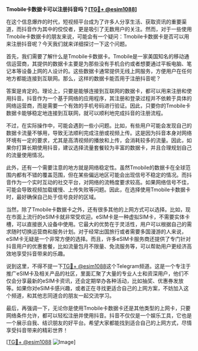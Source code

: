 **Tmobile卡数据卡可以注册抖音吗？[[TG💪+ @esim1088](https://t.me/s/esim1088)]**

在这个信息爆炸的时代，短视频平台成为了许多人分享生活、获取资讯的重要渠道，而抖音作为其中的佼佼者，更是吸引了无数用户的关注。然而，对于一些使用Tmobile卡数据卡的朋友来说，可能会有一个疑问：Tmobile卡数据卡是否可以用来注册抖音呢？今天我们就来详细探讨一下这个问题。

首先，我们需要了解什么是Tmobile卡数据卡。Tmobile是一家美国知名的移动通信运营商，其提供的数据卡主要是为那些没有手机合约或者想要通过平板电脑、笔记本等设备上网的人设计的。这些数据卡通常提供无线上网服务，方便用户在任何地方都能连接到互联网。那么，这样的数据卡能否用于注册抖音呢？

答案是肯定的。理论上，只要是能够连接到互联网的数据卡，都可以用来注册和使用抖音。抖音作为一个基于网络的应用程序，其注册和登录过程并不依赖于具体的网络运营商，而是需要一个有效的手机号码进行验证。因此，只要你的Tmobile卡数据卡能够稳定地连接到互联网，就可以顺利地完成抖音的注册流程。

不过，在实际操作中，可能会遇到一些小问题。比如，有些用户可能会发现自己的数据卡流量不够用，导致无法顺利完成注册或视频上传。这是因为抖音本身对网络环境有一定的要求，尤其是高清视频的播放和上传，会消耗较多的流量。因此，如果你打算长期使用抖音，建议选择流量套餐较为丰富的数据卡，并且合理规划自己的流量使用情况。

此外，还有一个需要注意的地方就是网络稳定性。虽然Tmobile的数据卡在全球范围内都有不错的覆盖范围，但在某些偏远地区可能会出现信号不稳定的情况。而抖音作为一个实时互动的社交平台，对网络的流畅度要求较高。如果网络信号不佳，可能会导致视频加载缓慢、上传失败等问题。因此，在选择使用Tmobile卡数据卡时，最好确保自己处于信号良好的区域。

当然，除了Tmobile卡数据卡之外，还有很多其他的上网方式可以选择。比如，现在市面上流行的eSIM卡就非常受欢迎。eSIM卡是一种虚拟SIM卡，不需要实体卡槽，可以直接嵌入设备中使用。它最大的优势在于灵活性，用户可以根据自己的需求随时切换运营商和服务计划。对于经常出国旅行或者需要多国漫游的人来说，eSIM卡无疑是一个非常方便的选择。而且，许多eSIM卡服务商还提供了专门针对抖音用户的优惠套餐，比如流量包月不限量、免流服务等，可以帮助用户更经济高效地享受抖音带来的乐趣。

说到这里，不得不提一下[TG💪+ @esim1088](https://t.me/s/esim1088)这个Telegram频道。这是一个专注于推广eSIM卡及相关产品的社区，里面汇聚了大量的专业人士和资深用户，他们不仅会分享最新的eSIM卡资讯，还会定期举办各种活动，比如抽奖、优惠券发放等。如果你对eSIM卡感兴趣，或者正在寻找更适合自己的上网方案，不妨加入这个频道，和其他志同道合的朋友一起交流学习。

最后，再强调一下，无论你是使用Tmobile卡数据卡还是其他类型的上网卡，只要网络条件允许，都可以轻松注册并使用抖音。抖音不仅仅是一个娱乐工具，它也是一个展示自我、结识朋友的好平台。希望大家都能找到适合自己的上网方式，尽情享受抖音带来的精彩世界！

[[TG💪+ @esim1088](https://t.me/s/esim1088) ![Image](https://i.postimg.cc/4NQfJmqS/Snipaste-2025-05-13-00-14-12.png)]